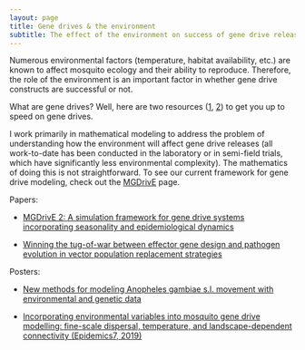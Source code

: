 ```yaml
---
layout: page
title: Gene drives & the environment
subtitle: The effect of the environment on success of gene drive releases 
---
```


Numerous environmental factors (temperature, habitat availability, etc.) are known to affect mosquito ecology and their ability to reproduce. Therefore, the role of the environment is an important factor in whether gene drive constructs are successful or not.

What are gene drives? Well, here are two resources ([1](https://innovativegenomics.org/resources/educational-materials/glossary/gene-drive/), [2](https://wyss.harvard.edu/technology/gene-drives/)) to get you up to speed on gene drives.

I work primarily in mathematical modeling to address the problem of understanding how the environment will affect gene drive releases (all work-to-date has been conducted in the laboratory or in semi-field trials, which have significantly less environmental complexity). The mathematics of doing this is not straightforward. To see our current framework for gene drive modeling, check out the [MGDrivE](https://marshalllab.github.io/MGDrivE/) page.

Papers:

* [MGDrivE 2: A simulation framework for gene drive systems incorporating seasonality and epidemiological dynamics](https://journals.plos.org/ploscompbiol/article?id=10.1371/journal.pcbi.1009030)

*  [Winning the tug-of-war between effector gene design and pathogen evolution in vector population replacement strategies](https://www.frontiersin.org/articles/10.3389/fgene.2019.01072/full)

Posters:

* [New methods for modeling Anopheles gambiae s.l. movement with environmental and genetic data](TropMed2020_Poster.pdf)

* [Incorporating environmental variables into mosquito gene drive modelling: fine-scale dispersal, temperature, and landscape-dependent connectivity (Epidemics7, 2019)](Epidemics7_Poster.pdf)
